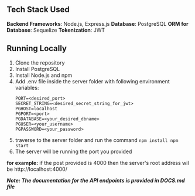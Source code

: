 ## Tech Stack Used

**Backend Frameworks**: Node.js, Express.js
**Database**: PostgreSQL
**ORM for Database**: Sequelize
**Tokenization**: JWT

## Running Locally

1. Clone the repository
2. Install PostgreSQL
3. Install Node.js and npm
4. Add .env file inside the server folder with following environment variables:
   ```
   PORT=<desired_port>
   SECRET_STRING=<desired_secret_string_for_jwt>
   PGHOST=localhost
   PGPORT=<port>
   PGDATABASE=<your_desired_dbname>
   PGUSER=<your_username>
   PGPASSWORD=<your_password>
   ```
5. traverse to the server folder and run the command
   `
	npm install
	npm start
	`
6. The server will be running the port you provided

**for example:** if the post provided is 4000 then the server's root address wil be http://localhost:4000/

**_Note: The documentation for the API endpoints is provided in DOCS.md file_**
